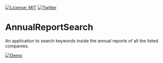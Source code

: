 [![License: MIT](https://img.shields.io/badge/License-MIT-yellow.svg)](https://opensource.org/licenses/MIT)  [![Twitter](https://img.shields.io/twitter/follow/_anshulkhare?style=social)](https://twitter.com/_anshulkhare) 

# AnnualReportSearch

An application to search keywords inside the annual reports of all the listed companies.

[![Demo](https://i.imgur.com/KtKGrNE.png)](https://www.youtube.com/watch?v=LQgJaAUgKt4 "Annual Report Search Demo")

